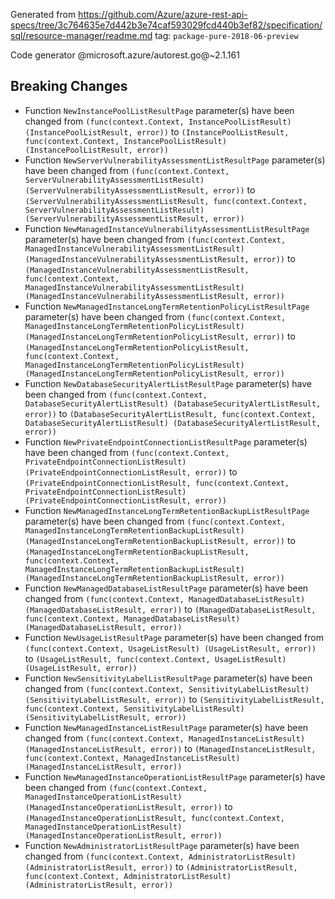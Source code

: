 Generated from https://github.com/Azure/azure-rest-api-specs/tree/3c764635e7d442b3e74caf593029fcd440b3ef82/specification/sql/resource-manager/readme.md tag: `package-pure-2018-06-preview`

Code generator @microsoft.azure/autorest.go@~2.1.161

## Breaking Changes

- Function `NewInstancePoolListResultPage` parameter(s) have been changed from `(func(context.Context, InstancePoolListResult) (InstancePoolListResult, error))` to `(InstancePoolListResult, func(context.Context, InstancePoolListResult) (InstancePoolListResult, error))`
- Function `NewServerVulnerabilityAssessmentListResultPage` parameter(s) have been changed from `(func(context.Context, ServerVulnerabilityAssessmentListResult) (ServerVulnerabilityAssessmentListResult, error))` to `(ServerVulnerabilityAssessmentListResult, func(context.Context, ServerVulnerabilityAssessmentListResult) (ServerVulnerabilityAssessmentListResult, error))`
- Function `NewManagedInstanceVulnerabilityAssessmentListResultPage` parameter(s) have been changed from `(func(context.Context, ManagedInstanceVulnerabilityAssessmentListResult) (ManagedInstanceVulnerabilityAssessmentListResult, error))` to `(ManagedInstanceVulnerabilityAssessmentListResult, func(context.Context, ManagedInstanceVulnerabilityAssessmentListResult) (ManagedInstanceVulnerabilityAssessmentListResult, error))`
- Function `NewManagedInstanceLongTermRetentionPolicyListResultPage` parameter(s) have been changed from `(func(context.Context, ManagedInstanceLongTermRetentionPolicyListResult) (ManagedInstanceLongTermRetentionPolicyListResult, error))` to `(ManagedInstanceLongTermRetentionPolicyListResult, func(context.Context, ManagedInstanceLongTermRetentionPolicyListResult) (ManagedInstanceLongTermRetentionPolicyListResult, error))`
- Function `NewDatabaseSecurityAlertListResultPage` parameter(s) have been changed from `(func(context.Context, DatabaseSecurityAlertListResult) (DatabaseSecurityAlertListResult, error))` to `(DatabaseSecurityAlertListResult, func(context.Context, DatabaseSecurityAlertListResult) (DatabaseSecurityAlertListResult, error))`
- Function `NewPrivateEndpointConnectionListResultPage` parameter(s) have been changed from `(func(context.Context, PrivateEndpointConnectionListResult) (PrivateEndpointConnectionListResult, error))` to `(PrivateEndpointConnectionListResult, func(context.Context, PrivateEndpointConnectionListResult) (PrivateEndpointConnectionListResult, error))`
- Function `NewManagedInstanceLongTermRetentionBackupListResultPage` parameter(s) have been changed from `(func(context.Context, ManagedInstanceLongTermRetentionBackupListResult) (ManagedInstanceLongTermRetentionBackupListResult, error))` to `(ManagedInstanceLongTermRetentionBackupListResult, func(context.Context, ManagedInstanceLongTermRetentionBackupListResult) (ManagedInstanceLongTermRetentionBackupListResult, error))`
- Function `NewManagedDatabaseListResultPage` parameter(s) have been changed from `(func(context.Context, ManagedDatabaseListResult) (ManagedDatabaseListResult, error))` to `(ManagedDatabaseListResult, func(context.Context, ManagedDatabaseListResult) (ManagedDatabaseListResult, error))`
- Function `NewUsageListResultPage` parameter(s) have been changed from `(func(context.Context, UsageListResult) (UsageListResult, error))` to `(UsageListResult, func(context.Context, UsageListResult) (UsageListResult, error))`
- Function `NewSensitivityLabelListResultPage` parameter(s) have been changed from `(func(context.Context, SensitivityLabelListResult) (SensitivityLabelListResult, error))` to `(SensitivityLabelListResult, func(context.Context, SensitivityLabelListResult) (SensitivityLabelListResult, error))`
- Function `NewManagedInstanceListResultPage` parameter(s) have been changed from `(func(context.Context, ManagedInstanceListResult) (ManagedInstanceListResult, error))` to `(ManagedInstanceListResult, func(context.Context, ManagedInstanceListResult) (ManagedInstanceListResult, error))`
- Function `NewManagedInstanceOperationListResultPage` parameter(s) have been changed from `(func(context.Context, ManagedInstanceOperationListResult) (ManagedInstanceOperationListResult, error))` to `(ManagedInstanceOperationListResult, func(context.Context, ManagedInstanceOperationListResult) (ManagedInstanceOperationListResult, error))`
- Function `NewAdministratorListResultPage` parameter(s) have been changed from `(func(context.Context, AdministratorListResult) (AdministratorListResult, error))` to `(AdministratorListResult, func(context.Context, AdministratorListResult) (AdministratorListResult, error))`
